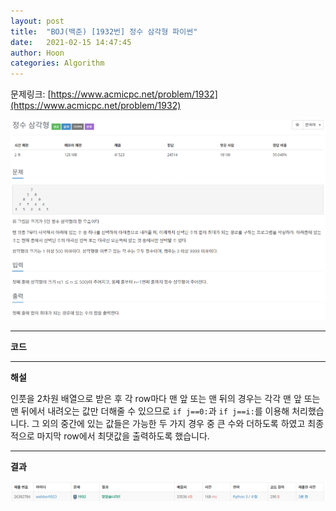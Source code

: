 ```yaml
---
layout: post
title:  "BOJ(백준) [1932번] 정수 삼각형 파이썬"
date:   2021-02-15 14:47:45
author: Hoon
categories: Algorithm
---
```


문제링크: [https://www.acmicpc.net/problem/1932](https://www.acmicpc.net/problem/1932)

![정수삼각형문제.PNG](https://github.com/hoon-923/hoon-923.github.io/blob/main/_images/Algorithm/BOJ/1932/%EC%A0%95%EC%88%98%EC%82%BC%EA%B0%81%ED%98%95%EB%AC%B8%EC%A0%9C.PNG?raw=true)

----

**코드**

<script src="https://gist.github.com/hoon-923/de64185cbacd6c9cc94fcf3c8665b246.js"></script>

----

**해설**

인풋을 2차원 배열으로 받은 후 각 row마다 맨 앞 또는 맨 뒤의 경우는 각각 맨 앞 또는 맨 뒤에서 내려오는 값만 더해줄 수 있으므로 `if j==0:`과 `if j==i:`를 이용해 처리했습니다. 그 외의 중간에 있는 값들은 가능한 두 가지 경우 중 큰 수와 더하도록 하였고 최종적으로 마지막 row에서 최댓값을 출력하도록 했습니다.

----

**결과**

![정수삼격형결과.PNG](https://github.com/hoon-923/hoon-923.github.io/blob/main/_images/Algorithm/BOJ/1932/%EC%A0%95%EC%88%98%EC%82%BC%EA%B2%A9%ED%98%95%EA%B2%B0%EA%B3%BC.PNG?raw=true)